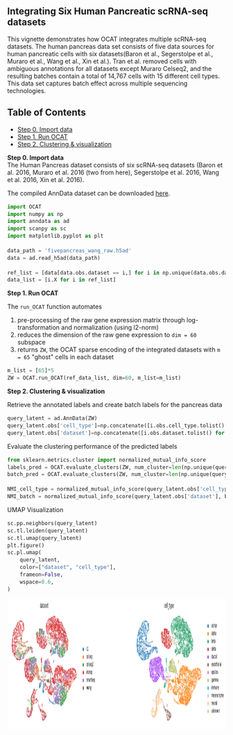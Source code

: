 ## Integrating Six Human Pancreatic scRNA-seq datasets 

This vignette demonstrates how OCAT integrates multiple scRNA-seq datasets. The human pancreas data set consists of five data sources for human pancreatic cells with six datasets(Baron et al., Segerstolpe et al., Muraro et al., Wang et al., Xin et al.). 
Tran et al. removed cells with ambiguous annotations for all datasets except Muraro Celseq2, and the resulting batches contain a total of 14,767 cells with 15 different cell types. This data set captures batch effect across multiple sequencing technologies.

## Table of Contents
- [Step 0. Import data](#data_import)
- [Step 1. Run OCAT](#run_OCAT)
- [Step 2. Clustering \& visualization](#clustering)


<a name="data_import"></a>**Step 0. Import data**   
The Human Pancreas dataset consists of six scRNA-seq datasets (Baron et al. 2016, Muraro et al. 2016 (two from here), Segerstolpe et al. 2016, Wang et al. 2016, Xin et al. 2016). 

The compiled AnnData dataset can be downloaded [here](https://drive.google.com/file/d/1shc4OYIbq2FwbyGUaYuzizuvzW-giSTs/view).
    
```python
import OCAT
import numpy as np
import anndata as ad
import scanpy as sc
import matplotlib.pyplot as plt

data_path = 'fivepancreas_wang_raw.h5ad'
data = ad.read_h5ad(data_path)

ref_list = [data[data.obs.dataset == i,] for i in np.unique(data.obs.dataset)]
data_list = [i.X for i in ref_list]
```

<a name="pre_processing"></a>**Step 1. Run OCAT**

The `run_OCAT` function automates 
1. pre-processing of the raw gene expression matrix through log-transformation and normalization (using l2-norm) 
2. reduces the dimension of the raw gene expression to `dim = 60` subspace
3. returns `ZW`, the OCAT sparse encoding of the integrated datasets with `m = 65` "ghost" cells in each dataset

```python
m_list = [65]*5
ZW = OCAT.run_OCAT(ref_data_list, dim=60, m_list=m_list)
```
<a name="clustering"></a>**Step 2. Clustering \& visualization**

Retrieve the annotated labels and create batch labels for the pancreas data
```python
query_latent = ad.AnnData(ZW)
query_latent.obs['cell_type']=np.concatenate([i.obs.cell_type.tolist() for i in ref_list],axis=0)
query_latent.obs['dataset']=np.concatenate([i.obs.dataset.tolist() for i in ref_list],axis=0)
```

Evaluate the clustering performance of the predicted labels
```python
from sklearn.metrics.cluster import normalized_mutual_info_score
labels_pred = OCAT.evaluate_clusters(ZW, num_cluster=len(np.unique(query_latent.obs['cell_type'])))
batch_pred = OCAT.evaluate_clusters(ZW, num_cluster=len(np.unique(query_latent.obs['dataset'])))

NMI_cell_type = normalized_mutual_info_score(query_latent.obs['cell_type'], labels_pred)
NMI_batch = normalized_mutual_info_score(query_latent.obs['dataset'], batch_pred)
```
UMAP Visualization
```python
sc.pp.neighbors(query_latent)
sc.tl.leiden(query_latent)
sc.tl.umap(query_latent)
plt.figure()
sc.pl.umap(
    query_latent,
    color=["dataset", "cell_type"],
    frameon=False,
    wspace=0.6,
)
```
<img src="https://github.com/bowang-lab/OCAT/blob/master/vignettes/Integration/Pancreas_UMAP_github.png" width="1000" height="300" />  
